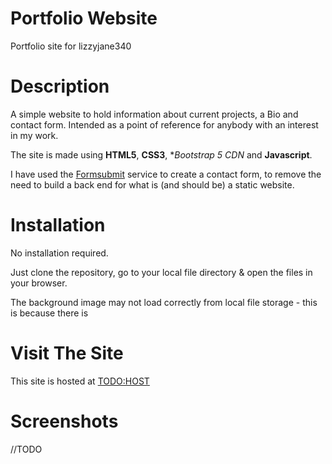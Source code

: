 # Portfolio Website
Portfolio site for lizzyjane340

# Description

A simple website to hold information about current projects, a Bio and contact form. Intended as a 
point of reference for anybody with an interest in my work.

The site is made using **HTML5**, **CSS3**, **Bootstrap 5 CDN* and **Javascript**.

I have used the [Formsubmit](https://formsubmit.co/) service to create a contact form, to remove
the need to build a back end for what is (and should be) a static website.

# Installation

No installation required. 

Just clone the repository, go to your local file directory & open the files in your browser.

The background image may not load correctly from local file storage - this is because there is

# Visit The Site

This site is hosted at [TODO:HOST](https://host)

# Screenshots

//TODO




